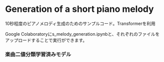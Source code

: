 # Generation of a short piano melody
10秒程度のピアノメロディ生成のためのサンプルコード。Transformerを利用

Google Colaboratoryにs_melody_generation.ipynbと、それぞれのファイルをアップロードすることで実行ができます。
### 楽曲二値分類学習済みモデル
